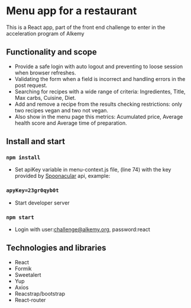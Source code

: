 # Menu app for a restaurant

This is a React app, part of the front end challenge to enter in the acceleration program of Alkemy

## Functionality and scope

* Provide a safe login with auto logout and preventing to loose session when browser refreshes.
* Validating the form when a field is incorrect and handling errors in the post request.
* Searching for recipes with a wide range of criteria: Ingredientes, Title, Max carbs, Cuisine, Diet.
* Add and remove a recipe from the results checking restrictions: only two recipes vegan and two not vegan.
* Also show in the menu page this metrics: Acumulated price, Average health score and Average time of preparation.


## Install and start

### `npm install`

* Set apiKey variable in menu-context.js file, (line 74) with the key provided by [Spoonacular](https://spoonacular.com/) api, example:

### `apyKey=23gr0qyb0t`

* Start developer server  

### `npm start`

* Login with
user:challenge@alkemy.org,
password:react

## Technologies and libraries
* React
* Formik
* Sweetalert
* Yup
* Axios
* Reacstrap/bootstrap
* React-router

